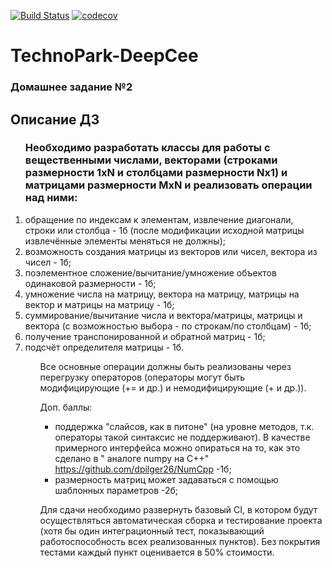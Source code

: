 [![Build Status](https://travis-ci.org/DaniilZelenko/Deep_CPP.svg?branch=matrix-hw)](https://travis-ci.org/DaniilZelenko/Deep_CPP) [![codecov](https://codecov.io/gh/DaniilZelenko/Deep_CPP/branch/matrix-hw/graph/badge.svg)](https://codecov.io/gh/DaniilZelenko/Deep_CPP)
# TechnoPark-DeepCee


### Домашнее задание №2

<h2>Описание ДЗ</h2>

<ol>
<h3>Необходимо разработать классы для работы с вещественными числами, векторами (строками размерности 1xN и столбцами размерности Nx1) и матрицами размерности MxN и реализовать операции над ними:</h3>


<li> обращение по индексам к элементам, извлечение диагонали, строки или столбца - 1б (после модификации исходной матрицы извлечённые элементы меняться не должны);</li>
<li> возможность создания матрицы из векторов или чисел, вектора из чисел - 1б;</li>
<li> поэлементное сложение/вычитание/умножение объектов одинаковой размерности - 1б;</li>
<li> умножение числа на матрицу, вектора на матрицу, матрицы на вектор и матрицы на матрицу - 1б;</li>
<li> суммирование/вычитание числа и вектора/матрицы, матрицы и вектора (с возможностью выбора - по строкам/по столбцам) - 1б;</li>
<li> получение транспонированной и обратной матриц - 1б;</li>
<li> подсчёт определителя матрицы - 1б.</li>
<ol>

Все основные операции должны быть реализованы через перегрузку операторов (операторы могут быть модифицирующие (+= и др.) и немодифицирующие (+ и др.)).

Доп. баллы:
- поддержка "слайсов, как в питоне" (на уровне методов, т.к. операторы такой синтаксис не поддерживают). В качестве примерного интерфейса можно опираться на то, как это сделано в " аналоге numpy на C++" https://github.com/dpilger26/NumCpp -1б;
- размерность матриц может задаваться с помощью шаблонных параметров -2б;

Для сдачи необходимо развернуть базовый CI, в котором будут осуществляться автоматическая сборка и тестирование проекта (хотя бы один интеграционный тест, показывающий работоспособность всех реализованных пунктов). Без покрытия тестами каждый пункт оценивается в 50% стоимости.
